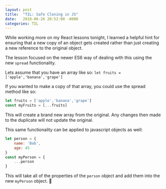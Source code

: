 ```yaml
---
layout: post
title:  "TIL: Safe Cloning in JS"
date:   2018-06-26 20:52:00 -0000
categories: TIL
---
```

While working more on my React lessons tonight, I learned a helpful hint for ensuring that a new copy of an object gets created rather than just creating a new reference to the original object.

The lesson focused on the newer ES6 way of dealing with this using the new `spread` functionality.

Lets assume that you have an array like so: `let fruits = ['apple','banana','grape']`

If you wanted to make a copy of that array, you could use the spread method like so:

```js
let fruits = ['apple','banana','grape']
const myFruits = [...fruits]
```
This will create a brand new array from the original. Any changes then made to the duplicate will not update the original.

This same functionality can be applied to javascript objects as well:
```js
let person = {
    name: 'Bob',
    age: 45
}
const myPerson = {
    ...person
}
```
This will take all of the properties of the `person` object and add them into the new `myPerson` object.
💚